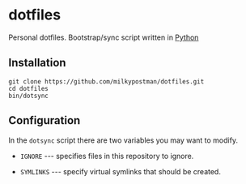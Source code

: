 # dotfiles

Personal dotfiles. Bootstrap/sync script written in [Python](http://python.org)


## Installation

    git clone https://github.com/milkypostman/dotfiles.git
    cd dotfiles
    bin/dotsync
    

## Configuration
    
In the `dotsync` script there are two variables you may want to modify.

* `IGNORE` --- specifies files in this repository to ignore.

* `SYMLINKS` --- specify virtual symlinks that should be created.

